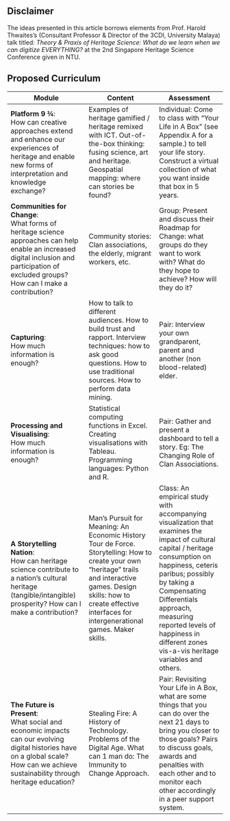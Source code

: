 ## Disclaimer
The ideas presented in this article borrows elements from Prof. Harold Thwaites’s (Consultant Professor & Director of the 3CDI, University Malaya) talk titled: *Theory & Praxis of Heritage Science: What do we learn when we can digitize EVERYTHING?* at the 2nd Singapore Heritage Science Conference given in NTU. 

## Proposed Curriculum

|Module  |Content  |Assessment|
| ------------- | ----------- | ------------- |
| **Platform 9 ¾**:<br>How can creative approaches extend and enhance our experiences of heritage and enable new forms of interpretation and knowledge exchange?     |  Examples of heritage gamified / heritage remixed with ICT. Out-of-the-box thinking: fusing science, art and heritage. Geospatial mapping: where can stories be found?|Individual: Come to class with “Your Life in A Box” (see Appendix A for a sample.) to tell your life story. Construct a virtual collection of what you want inside that box in 5 years.|
| **Communities for Change**:<br>What forms of heritage science approaches can help enable an increased digital inclusion and participation of excluded groups? How can I make a contribution?     |  Community stories: Clan associations, the elderly, migrant workers, etc.|Group: Present and discuss their Roadmap for Change: what groups do they want to work with? What do they hope to achieve? How will they do it?|
| **Capturing**:<br>How much information is enough?|  How to talk to different audiences. How to build trust and rapport. Interview techniques: how to ask good questions. How to use traditional sources. How to perform data mining.|Pair: Interview your own grandparent, parent and another (non blood-related) elder.|
| **Processing and Visualising**:<br>How much information is enough?| Statistical computing functions in Excel. Creating visualisations with Tableau. Programming languages: Python and R.|Pair: Gather and present a dashboard to tell a story. Eg: The Changing Role of Clan Associations.|
| **A Storytelling Nation**:<br>How can heritage science contribute to a nation’s cultural heritage (tangible/intangible) prosperity? How can I make a contribution?|Man’s Pursuit for Meaning: An Economic History Tour de Force. Storytelling: How to create your own “heritage” trails and interactive games. Design skills: how to create effective interfaces for intergenerational games. Maker skills.|Class: An empirical study with accompanying visualization that examines the impact of cultural capital / heritage consumption on happiness, ceteris paribus; possibly by taking a Compensating Differentials approach, measuring reported levels of happiness in different zones vis-a-vis heritage variables and others.|
| **The Future is Present**:<br>What social and economic impacts can our evolving digital histories have on a global scale? How can we achieve sustainability through heritage education?|Stealing Fire: A History of Technology. Problems of the Digital Age. What can 1 man do: The Immunity to Change Approach.| Pair: Revisiting Your Life in A Box, what are some things that you can do over the next 21 days to bring you closer to those goals? Pairs to discuss goals, awards and penalties with each other and to monitor each other accordingly in a peer support system.|
